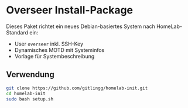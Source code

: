 # Overseer Install-Package

Dieses Paket richtet ein neues Debian-basiertes System nach HomeLab-Standard ein:
- User `overseer` inkl. SSH-Key
- Dynamisches MOTD mit Systeminfos
- Vorlage für Systembeschreibung

## Verwendung
```bash
git clone https://github.com/gitlingg/homelab-init.git
cd homelab-init
sudo bash setup.sh
